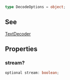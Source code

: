 ```ts
type DecodeOptions = object;
```

## See

[TextDecoder](../../../classes/TextDecoder.md)

## Properties

### stream?

```ts
optional stream: boolean;
```
